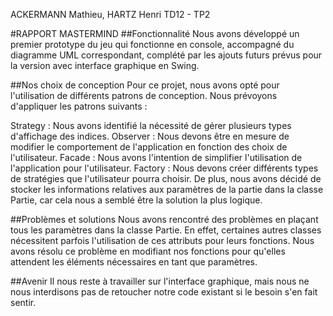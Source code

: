﻿ACKERMANN Mathieu, HARTZ Henri TD12 - TP2

#RAPPORT MASTERMIND
##Fonctionnalité
Nous avons développé un premier prototype du jeu qui fonctionne en console, accompagné du diagramme UML correspondant, complété par les ajouts futurs prévus pour la version avec interface graphique en Swing.

##Nos choix de conception
Pour ce projet, nous avons opté pour l'utilisation de différents patrons de conception. Nous prévoyons d'appliquer les patrons suivants :

Strategy : Nous avons identifié la nécessité de gérer plusieurs types d'affichage des indices.
Observer : Nous devons être en mesure de modifier le comportement de l'application en fonction des choix de l'utilisateur.
Facade : Nous avons l'intention de simplifier l'utilisation de l'application pour l'utilisateur.
Factory : Nous devons créer différents types de stratégies que l'utilisateur pourra choisir.
De plus, nous avons décidé de stocker les informations relatives aux paramètres de la partie dans la classe Partie, car cela nous a semblé être la solution la plus logique.

##Problèmes et solutions
Nous avons rencontré des problèmes en plaçant tous les paramètres dans la classe Partie. En effet, certaines autres classes nécessitent parfois l'utilisation de ces attributs pour leurs fonctions. Nous avons résolu ce problème en modifiant nos fonctions pour qu'elles attendent les éléments nécessaires en tant que paramètres.

##Avenir
Il nous reste à travailler sur l'interface graphique, mais nous ne nous interdisons pas de retoucher notre code existant si le besoin s'en fait sentir.